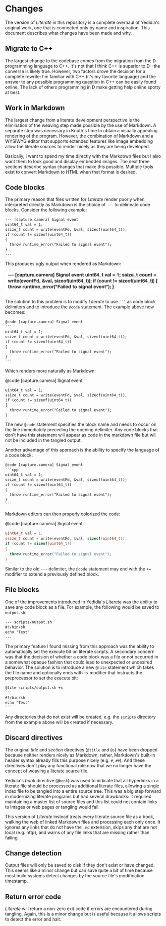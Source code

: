 # Changes

The version of *Literate* in this repository is a complete overhaul of Yedidia's original work, one that is connected only by name and inspiration. This document describes what changes have been made and why.

## Migrate to C++

The largest change to the codebase comes from the migration from the D programming language to C++. It's not that I think C++ is superior to D--the converse is likely true. However, two factors drove the decision for a complete rewrite: I'm familiar with C++ (it's my favorite language) and the answer to any possible programming question in C++ can be easily found online. The lack of others programming in D make getting help online spotty at best.

## Work in Markdown

The largest change from a literate development perspective is the elimination of the weaving step made possible by the use of Markdown. A separate step was necessary in Knuth's time to obtain a visually appealing rendering of the program. However, the combination of Markdown and a WYSIWYG editor that supports extended features like image embedding allow the literate sources to render nicely as they are being developed.

Basically, I want to spend my time directly with the Markdown files but I also want them to look good and display embedded images. The next three sections describe syntax changes that make this possible. Multiple tools exist to convert Markdown to HTML when that format is desired.

## Code blocks

The primary reason that files written for *Literate* render poorly when interpreted directly as Markdown is the choice of `---` to delineate code blocks. Consider the following example:

```
--- [capture.camera] Signal event
uint64_t val = 1;
ssize_t count = write(eventFd, &val, sizeof(uint64_t));
if (count != sizeof(uint64_t))
{
  throw runtime_error("Failed to signal event");
}
---
```

This produces ugly output when rendered as Markdown:

![Missing: Code block](images/CodeBlock.png "Code block")

The solution to this problem is to modify *Literate* to use `` ``` `` as code block delimiters and to introduce the `@code` statement. The example above now becomes:

````
@code [capture.camera] Signal event
```
uint64_t val = 1;
ssize_t count = write(eventFd, &val, sizeof(uint64_t));
if (count != sizeof(uint64_t))
{
  throw runtime_error("Failed to signal event");
}
```
````

Which renders more naturally as Markdown:

@code [capture.camera] Signal event
```
uint64_t val = 1;
ssize_t count = write(eventFd, &val, sizeof(uint64_t));
if (count != sizeof(uint64_t))
{
  throw runtime_error("Failed to signal event");
}
```

The new `@code` statement specifies the block name and needs to occur on the line immediately preceding the opening delimiter. Any code blocks that don't have this statement will appear as code in the markdown file but will not be included in the tangled output.

Another advantage of this approach is the ability to specify the language of a code block:

````
@code [capture.camera] Signal event
```cpp
uint64_t val = 1;
ssize_t count = write(eventFd, &val, sizeof(uint64_t));
if (count != sizeof(uint64_t))
{
  throw runtime_error("Failed to signal event");
}
```
````


Markdown editors can then properly colorized the code:

@code [capture.camera] Signal event
```cpp
uint64_t val = 1;
ssize_t count = write(eventFd, &val, sizeof(uint64_t));
if (count != sizeof(uint64_t))
{
  throw runtime_error("Failed to signal event");
}
```

Similar to the old `---` delimiter, the `@code` statement may end with the `+=` modifier to extend a previously defined block.

## File blocks

One of the improvements introduced in Yedidia's *Literate* was the ability to save any code block as a file. For example, the following would be saved to `output.sh`:

```
--- scripts/output.sh
#!/bin/sh
echo "Test"
---
```

The primary feature I found missing from this approach was the ability to automatically set the execute bit on literate scripts. A secondary concern was that the decision of whether a code block was a file or not occurred in a somewhat opaque fashion that could lead to unexpected or undesired behavior. The solution is to introduce a new `@file` statement which takes the file name and optionally ends with `+x` modifier that instructs the preprocessor to set the execute bit:

````
@file scripts/output.sh +x
```
#!/bin/sh
echo "Test"
```
````

Any directories that do not exist will be created, e.g. the `scripts` directory from the example above will be created if necessary.

## Discard directives

The original *title* and *section* directives (`@title` and `@s`) have been dropped because neither renders nicely as Markdown; rather, Markdown's built-in header syntax already fills this purpose nicely (e.g. `#`, `##`). And these directives don't play any functional role now that we no longer have the concept of weaving a literate source file.

Yedidia's *book* directive (`@book`) was used to indicate that all hyperlinks in a literate file should be processed as additional literate files, allowing a single index file to be tangled into a entire source tree. This was a big step forward in modernizing literate programs but had several drawbacks: it required maintaining a master list of source files and this list could not contain links to images or web pages or tangling would fail.

This version of *Literate* instead treats every literate source file as a book, walking the web of linked Markdown files and processing each only once. It ignores any links that do not have the `.md` extension, skips any that are not local (e.g. http), and warns of any file links that are missing rather than failing.

## Change detection

Output files will only be saved to disk if they don't exist or have changed. This seems like a minor change but can save quite a bit of time because most build systems detect changes by the source file's modification timestamp.

## Return error code

*Literate* will return a non-zero exit code if errors are encountered during tangling. Again, this is a minor change but is useful because it allows scripts to detect the error and halt.
